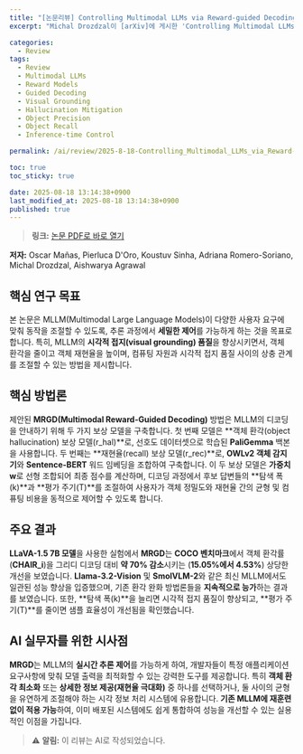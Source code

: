 ```yaml
---
title: "[논문리뷰] Controlling Multimodal LLMs via Reward-guided Decoding"
excerpt: "Michal Drozdzal이 [arXiv]에 게시한 'Controlling Multimodal LLMs via Reward-guided Decoding' 논문에 대한 자세한 리뷰입니다."

categories:
  - Review
tags:
  - Review
  - Multimodal LLMs
  - Reward Models
  - Guided Decoding
  - Visual Grounding
  - Hallucination Mitigation
  - Object Precision
  - Object Recall
  - Inference-time Control

permalink: /ai/review/2025-8-18-Controlling_Multimodal_LLMs_via_Reward-guided_Decoding/

toc: true
toc_sticky: true

date: 2025-08-18 13:14:38+0900
last_modified_at: 2025-08-18 13:14:38+0900
published: true
---
```

> **링크:** [논문 PDF로 바로 열기](https://arxiv.org/abs/2508.11616)

**저자:** Oscar Mañas, Pierluca D'Oro, Koustuv Sinha, Adriana Romero-Soriano, Michal Drozdzal, Aishwarya Agrawal



## 핵심 연구 목표
본 논문은 MLLM(Multimodal Large Language Models)이 다양한 사용자 요구에 맞춰 동작을 조절할 수 있도록, 추론 과정에서 **세밀한 제어**를 가능하게 하는 것을 목표로 합니다. 특히, MLLM의 **시각적 접지(visual grounding) 품질**을 향상시키면서, 객체 환각을 줄이고 객체 재현율을 높이며, 컴퓨팅 자원과 시각적 접지 품질 사이의 상충 관계를 조절할 수 있는 방법을 제시합니다.

## 핵심 방법론
제안된 **MRGD(Multimodal Reward-Guided Decoding)** 방법은 MLLM의 디코딩을 안내하기 위해 두 가지 보상 모델을 구축합니다. 첫 번째 모델은 **객체 환각(object hallucination) 보상 모델(r_hal)**로, 선호도 데이터셋으로 학습된 **PaliGemma** 백본을 사용합니다. 두 번째는 **재현율(recall) 보상 모델(r_rec)**로, **OWLv2 객체 감지기**와 **Sentence-BERT** 워드 임베딩을 조합하여 구축합니다. 이 두 보상 모델은 **가중치 w**로 선형 조합되어 최종 점수를 계산하며, 디코딩 과정에서 후보 답변들의 **탐색 폭(k)**과 **평가 주기(T)**를 조절하여 사용자가 객체 정밀도와 재현율 간의 균형 및 컴퓨팅 비용을 동적으로 제어할 수 있도록 합니다.

## 주요 결과
**LLaVA-1.5 7B 모델**을 사용한 실험에서 **MRGD**는 **COCO 벤치마크**에서 객체 환각률(**CHAIR_i**)을 그리디 디코딩 대비 **약 70% 감소**시키는 (**15.05%에서 4.53%**) 상당한 개선을 보였습니다. **Llama-3.2-Vision** 및 **SmolVLM-2**와 같은 최신 MLLM에서도 일관된 성능 향상을 입증했으며, 기존 환각 완화 방법론들을 **지속적으로 능가**하는 결과를 보였습니다. 또한, **탐색 폭(k)**을 늘리면 시각적 접지 품질이 향상되고, **평가 주기(T)**를 줄이면 샘플 효율성이 개선됨을 확인했습니다.

## AI 실무자를 위한 시사점
**MRGD**는 MLLM의 **실시간 추론 제어**를 가능하게 하여, 개발자들이 특정 애플리케이션 요구사항에 맞춰 모델 출력을 최적화할 수 있는 강력한 도구를 제공합니다. 특히 **객체 환각 최소화** 또는 **상세한 정보 제공(재현율 극대화)** 중 하나를 선택하거나, 둘 사이의 균형을 유연하게 조절해야 하는 시각 정보 처리 시스템에 유용합니다. **기존 MLLM에 재훈련 없이 적용 가능**하여, 이미 배포된 시스템에도 쉽게 통합하여 성능을 개선할 수 있는 실용적인 이점을 가집니다.

> ⚠️ **알림:** 이 리뷰는 AI로 작성되었습니다.